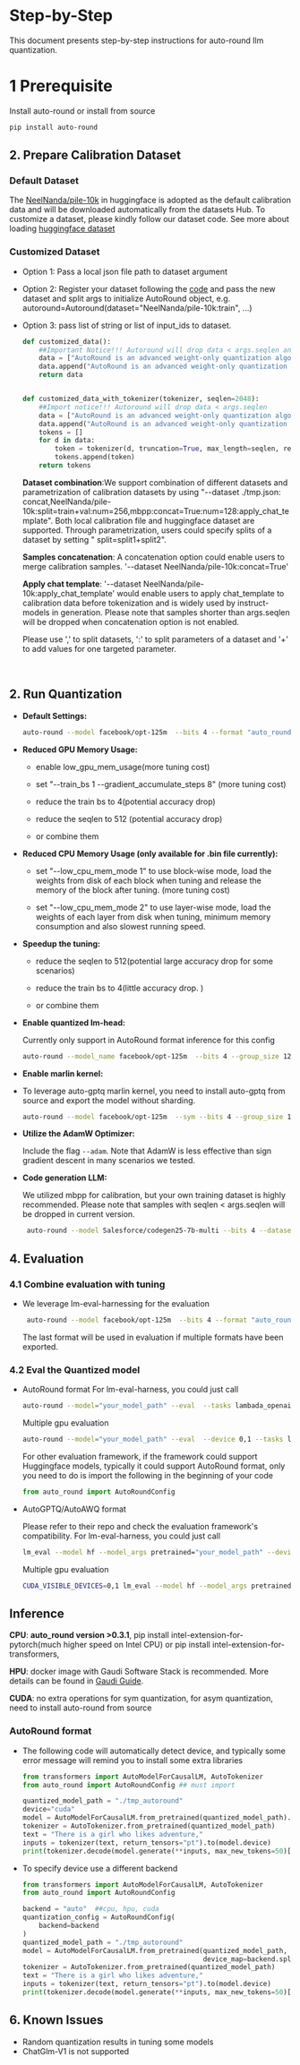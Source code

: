 Step-by-Step
============

This document presents step-by-step instructions for auto-round llm quantization.

# 1 Prerequisite

Install auto-round or install from source

```bash
pip install auto-round
```

## 2. Prepare Calibration Dataset

### Default Dataset

The [NeelNanda/pile-10k](https://huggingface.co/datasets/NeelNanda/pile-10k) in huggingface is adopted as the default
calibration data and will be downloaded automatically from the datasets Hub. To customize a dataset, please kindly
follow our dataset code.
See more about loading [huggingface dataset](https://huggingface.co/docs/datasets/main/en/quickstart)

### Customized Dataset

- Option 1: Pass a local json file path to dataset argument
- Option 2: Register your dataset following the [code](../auto_round/calib_dataset.py) and pass the new dataset and
  split args to initialize AutoRound object, e.g. autoround=Autoround(dataset="NeelNanda/pile-10k:train", ...)
- Option 3: pass list of string or list of input_ids to dataset.

    ~~~python
    def customized_data():
        ##Important Notice!!! Autoround will drop data < args.seqlen and truncate data to args.seqlen
        data = ["AutoRound is an advanced weight-only quantization algorithm for low-bits LLM inference" * 240]
        data.append("AutoRound is an advanced weight-only quantization algorithm for low-bits LLM inference")
        return data
    
    
    def customized_data_with_tokenizer(tokenizer, seqlen=2048):
        ##Import notice!!! Autoround will drop data < args.seqlen
        data = ["AutoRound is an advanced weight-only quantization algorithm for low-bits LLM inference" * 240]
        data.append("AutoRound is an advanced weight-only quantization algorithm for low-bits LLM inference")
        tokens = []
        for d in data:
            token = tokenizer(d, truncation=True, max_length=seqlen, return_tensors="pt").data
            tokens.append(token)
        return tokens
    ~~~
  **Dataset combination**:We support combination of different datasets and parametrization of calibration datasets by using "--dataset ./tmp.json:
  concat,NeelNanda/pile-10k:split=train+val:num=256,mbpp:concat=True:num=128:apply_chat_template". Both local calibration file
  and huggingface dataset are supported. Through parametrization, users could specify splits of a dataset by setting "
  split=split1+split2".
  
  **Samples concatenation**: A concatenation option could enable users to merge calibration samples. '--dataset NeelNanda/pile-10k:concat=True'
  
  **Apply chat template**: '--dataset NeelNanda/pile-10k:apply_chat_template' would enable users to apply chat_template to calibration
  data before tokenization and is widely used by instruct-models in generation. Please note that samples shorter than
  args.seqlen will be dropped when concatenation option is not enabled.
  
  Please use ',' to split datasets, ':' to split parameters of a dataset and '+' to add values for one targeted parameter.
  

<br />

## 2. Run Quantization

- **Default Settings:**

    ```bash
    auto-round --model facebook/opt-125m  --bits 4 --format "auto_round,auto_gptq" --disble_eval
    ```

- **Reduced GPU Memory Usage:**

    - enable low_gpu_mem_usage(more tuning cost)

    - set "--train_bs 1 --gradient_accumulate_steps 8" (more tuning cost)

    - reduce the train bs to 4(potential accuracy drop)

    - reduce the seqlen to 512 (potential accuracy drop)

    - or combine them


- **Reduced CPU Memory Usage (only available for .bin file currently):**

    - set "--low_cpu_mem_mode 1" to use block-wise mode, load the weights from disk of each block when tuning and
      release the memory of the block after tuning. (more tuning cost)

    - set "--low_cpu_mem_mode 2" to use layer-wise mode, load the weights of each layer from disk when tuning, minimum
      memory consumption and also slowest running speed.


- **Speedup the tuning:**
    - reduce the seqlen to 512(potential large accuracy drop for some scenarios)

    - reduce the train bs to 4(little accuracy drop. )

    - or combine them


- **Enable quantized lm-head:**

    Currently only support in AutoRound format inference for this config

    ```bash
    auto-round --model_name facebook/opt-125m  --bits 4 --group_size 128 --quant_lm_head --format "auto_round"
    ```

- **Enable marlin kernel:**

[//]: # (  - We support inference repacking for auto_round sym quantized models)

[//]: # (  ```python)

[//]: # (  from transformers import AutoModelForCausalLM, AutoTokenizer)

[//]: # (  from auto_round import AutoRoundConfig)

[//]: # (  backend = "cuda_marlin" #supported in auto_round>0.3.1 and 'pip install -v gptqmodel --no-build-isolation'&#41;)

[//]: # (  quantization_config = AutoRoundConfig&#40;backend=backend&#41;)

[//]: # (  quantized_model_path = "./tmp_autoround")

[//]: # (  model = AutoModelForCausalLM.from_pretrained&#40;quantized_model_path,)

[//]: # (                               device_map=backend.split&#40;':'&#41;[0], quantization_config=quantization_config&#41;)

[//]: # (  ```)
  - To leverage auto-gptq marlin kernel, you need to install auto-gptq from source and export the model without sharding.

    ```bash
    auto-round --model facebook/opt-125m  --sym --bits 4 --group_size 128  --format "auto_gptq:marlin"
    ```

- **Utilize the AdamW Optimizer:**

    Include the flag `--adam`. Note that AdamW is less effective than sign gradient descent in many scenarios we tested.


- **Code generation LLM:**

    We utilized mbpp for calibration, but your own training dataset is highly recommended. Please note that samples with
    seqlen < args.seqlen will be dropped in current version.

    ```bash
     auto-round --model Salesforce/codegen25-7b-multi --bits 4 --dataset "mbpp" --seqlen 128 "
    ```
  
## 4. Evaluation
### 4.1 Combine evaluation with tuning
  - We leverage lm-eval-harnessing for the evaluation 
    ~~~bash
     auto-round --model facebook/opt-125m  --bits 4 --format "auto_round,auto_gptq" --tasks mmlu
    ~~~
    The last format will be used in evaluation if multiple formats have been exported.

### 4.2  Eval the Quantized model
- AutoRound format
  For lm-eval-harness, you could just call
  ~~~bash
  auto-round --model="your_model_path" --eval  --tasks lambada_openai --eval_bs 16
  ~~~
  Multiple gpu evaluation
  ~~~bash
  auto-round --model="your_model_path" --eval  --device 0,1 --tasks lambada_openai --eval_bs 16
  ~~~
  For other evaluation framework, if the framework could support Huggingface models, typically it could support AutoRound format, only you need to do is import the following in the beginning of your code
  ~~~python
  from auto_round import AutoRoundConfig
  ~~~  

- AutoGPTQ/AutoAWQ format 

  Please refer to their repo and check the evaluation framework's compatibility. 
  For lm-eval-harness, you could just call
  ~~~bash
  lm_eval --model hf --model_args pretrained="your_model_path" --device cuda:0 --tasks lambada_openai --batch_size 16
  ~~~
  Multiple gpu evaluation
  ~~~bash
  CUDA_VISIBLE_DEVICES=0,1 lm_eval --model hf --model_args pretrained="your_model_path",parallelize=True --tasks lambada_openai --batch_size 16
  ~~~

## Inference
**CPU**: **auto_round version >0.3.1**, pip install intel-extension-for-pytorch(much higher speed on Intel CPU) or pip
install intel-extension-for-transformers,

**HPU**: docker image with Gaudi Software Stack is recommended. More details can be found
in [Gaudi Guide](https://docs.habana.ai/en/latest/).

**CUDA**: no extra operations for sym quantization, for asym quantization, need to install auto-round from source
### AutoRound format
- The following code will automatically detect device, and typically some error message will remind you to install some extra libraries
  ```python
  from transformers import AutoModelForCausalLM, AutoTokenizer
  from auto_round import AutoRoundConfig ## must import
  
  quantized_model_path = "./tmp_autoround"
  device="cuda"
  model = AutoModelForCausalLM.from_pretrained(quantized_model_path).to(device)
  tokenizer = AutoTokenizer.from_pretrained(quantized_model_path)
  text = "There is a girl who likes adventure,"
  inputs = tokenizer(text, return_tensors="pt").to(model.device)
  print(tokenizer.decode(model.generate(**inputs, max_new_tokens=50)[0]))
  ```
- To specify device use a different backend

  ```python
  from transformers import AutoModelForCausalLM, AutoTokenizer
  from auto_round import AutoRoundConfig
  
  backend = "auto"  ##cpu, hpu, cuda
  quantization_config = AutoRoundConfig(
      backend=backend
  )
  quantized_model_path = "./tmp_autoround"
  model = AutoModelForCausalLM.from_pretrained(quantized_model_path,
                                               device_map=backend.split(':')[0], quantization_config=quantization_config)
  tokenizer = AutoTokenizer.from_pretrained(quantized_model_path)
  text = "There is a girl who likes adventure,"
  inputs = tokenizer(text, return_tensors="pt").to(model.device)
  print(tokenizer.decode(model.generate(**inputs, max_new_tokens=50)[0]))
  ```


## 6. Known Issues
* Random quantization results in tuning some models
* ChatGlm-V1 is not supported
